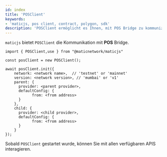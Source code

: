 ```yaml
---
id: index
title: 'POSClient'
keywords:
- 'maticjs, pos client, contract, polygon, sdk'
description: 'POSClient ermöglicht es Ihnen, mit POS Bridge zu kommunizieren.'
---
```


`maticjs` bietet `POSClient` die Kommunikation mit **POS** Bridge.

```
import { POSClient,use } from "@maticnetwork/maticjs"

const posClient = new POSClient();

await posClient.init({
    network: <network name>,  // 'testnet' or 'mainnet'
    version: <network version>, // 'mumbai' or 'v1'
    parent: {
      provider: <parent provider>,
      defaultConfig: {
            from: <from address>
      }
    },
    child: {
      provider: <child provider>,
      defaultConfig: {
            from: <from address>
      }
    }
});

```

Sobald `POSClient` gestartet wurde, können Sie mit allen verfügbaren APIS interagieren.

